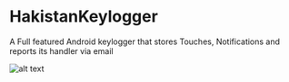 # HakistanKeylogger
A Full featured Android keylogger that stores Touches, Notifications and reports its handler via email

![alt text](https://github.com/hakistan/HakistanKeylogger/raw/master/milaaa.PNG)
